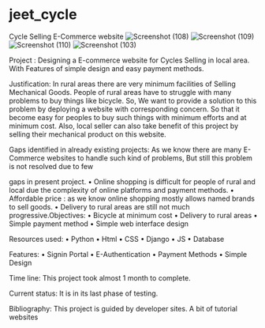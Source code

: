# jeet_cycle

Cycle Selling E-Commerce website
![Screenshot (108)](https://user-images.githubusercontent.com/61048532/121814537-38302100-cc8f-11eb-9f75-bf31aa1bb8df.png)
![Screenshot (109)](https://user-images.githubusercontent.com/61048532/121814542-3c5c3e80-cc8f-11eb-8879-1b3f35693f47.png)
![Screenshot (110)](https://user-images.githubusercontent.com/61048532/121814543-3f572f00-cc8f-11eb-8322-c68007f05403.png)
![Screenshot (103)](https://user-images.githubusercontent.com/61048532/121814556-4f6f0e80-cc8f-11eb-9bfe-a4dd9c4ce4d1.png)


Project :
Designing a E-commerce website for Cycles Selling in local area. With 
Features of simple design and easy payment methods.

Justification:
In rural areas there are very minimum facilities of Selling Mechanical 
Goods. People of rural areas have to struggle with many problems to 
buy things like bicycle. So, We want to provide a solution to this 
problem by deploying a website with corresponding concern. So that 
it become easy for peoples to buy such things with minimum efforts 
and at minimum cost.
Also, local seller can also take benefit of this project by selling their 
mechanical product on this website.

Gaps identified in already existing projects:
As we know there are many E-Commerce websites to handle such 
kind of problems, But still this problem is not resolved due to few 

gaps in present project.
• Online shopping is difficult for people of rural and local due the 
complexity of online platforms and payment methods.
• Affordable price : as we know online shopping mostly allows 
named brands to sell goods.
• Delivery to rural areas are still not much progressive.Objectives:
• Bicycle at minimum cost
• Delivery to rural areas
• Simple payment method
• Simple web interface design

Resources used:
• Python
• Html
• CSS
• Django
• JS
• Database

Features:
• Signin Portal
• E-Authentication
• Payment Methods
• Simple Design

Time line:
This project took almost 1 month to complete.

Current status:
It is in its last phase of testing.

Bibliography:
This project is guided by developer sites. 
A bit of tutorial websites

